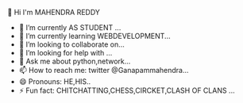  👋  Hi I'm MAHENDRA REDDY




- 🔭 I’m currently AS STUDENT ...
- 🌱 I’m currently learning  WEBDEVELOPMENT...
- 👯 I’m looking to collaborate on...
- 🤔 I’m looking for help with ...
- 💬 Ask me about python,network...
- 📫 How to reach me:  twitter @Ganapammahendra...
- 😄 Pronouns:  HE,HIS..
- ⚡ Fun fact:  CHITCHATTING,CHESS,CIRCKET,CLASH OF CLANS ...


